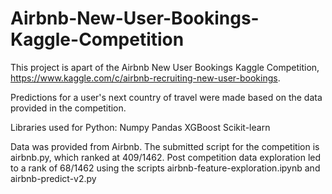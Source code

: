 # Airbnb-New-User-Bookings-Kaggle-Competition
This project is apart of the Airbnb New User Bookings Kaggle Competition, https://www.kaggle.com/c/airbnb-recruiting-new-user-bookings.

Predictions for a user's next country of travel were made based on the data provided in the competition.

Libraries used for Python:
Numpy
Pandas
XGBoost
Scikit-learn

Data was provided from Airbnb.  The submitted script for the competition is airbnb.py, which ranked at 409/1462.
Post competition data exploration led to a rank of 68/1462 using the scripts airbnb-feature-exploration.ipynb and airbnb-predict-v2.py
